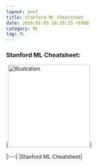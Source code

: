 ```yaml
---
layout: post 
title: Stanford ML Cheatsheet 
date: 2018-01-05 16:20:23 +0900 
category: ML 
tag: ML 
---
```


### Stanford ML Cheatsheet:

|<a href="https://github.com/ShihabYasin/shihabyasin.github.io/blob/gh-pages/public/files/super-cheatsheet-machine-learning.pdf"><img src="https://github.com/ShihabYasin/shihabyasin.github.io/blob/gh-pages/public/img/22.png?raw=true?" alt="Illustration" width="220px"/></a>|


|:--:|
|Stanford ML Cheatsheet|
